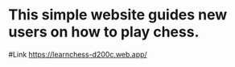 # This simple website guides new users on how to play chess.
#Link
https://learnchess-d200c.web.app/
